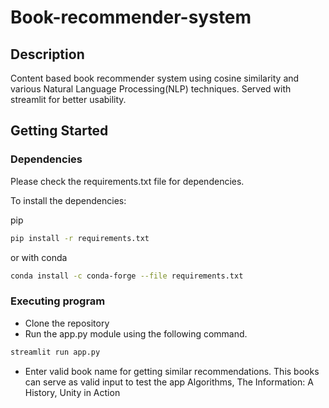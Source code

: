 # Book-recommender-system
## Description
Content based book recommender system using cosine similarity and various Natural Language Processing(NLP) techniques. Served with
streamlit for better usability.
 
## Getting Started
### Dependencies
Please check the requirements.txt file for dependencies.

To install the dependencies:

pip
```bash
pip install -r requirements.txt
```
or with conda
```bash
conda install -c conda-forge --file requirements.txt
```
### Executing program
- Clone the repository
- Run the app.py module using the following command.
```bash
streamlit run app.py
```
- Enter valid book name for getting similar recommendations. This books can serve as valid input to test the app
  Algorithms, The Information: A History, Unity in Action




